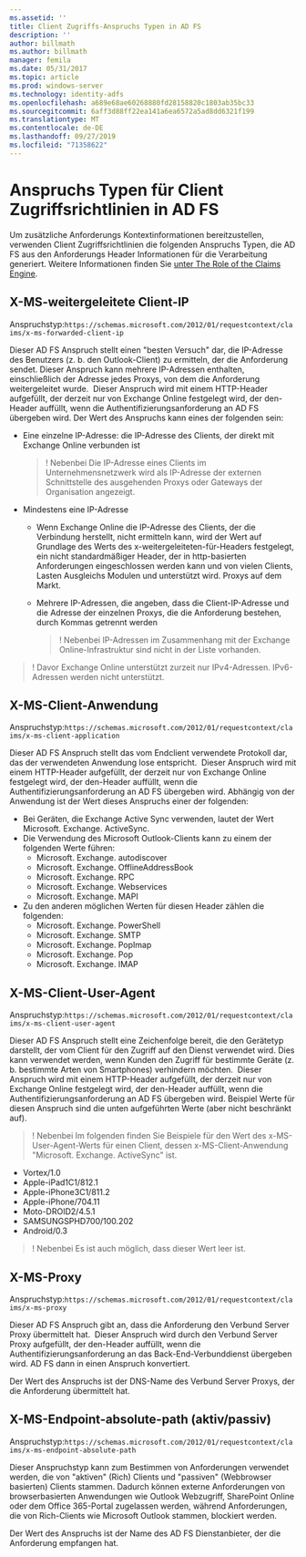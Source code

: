 ```yaml
---
ms.assetid: ''
title: Client Zugriffs-Anspruchs Typen in AD FS
description: ''
author: billmath
ms.author: billmath
manager: femila
ms.date: 05/31/2017
ms.topic: article
ms.prod: windows-server
ms.technology: identity-adfs
ms.openlocfilehash: a689e68ae60268880fd28158820c1803ab35bc33
ms.sourcegitcommit: 6aff3d88ff22ea141a6ea6572a5ad8dd6321f199
ms.translationtype: MT
ms.contentlocale: de-DE
ms.lasthandoff: 09/27/2019
ms.locfileid: "71358622"
---
```

# <a name="client-access-policy-claim-types-in-ad-fs"></a>Anspruchs Typen für Client Zugriffsrichtlinien in AD FS

Um zusätzliche Anforderungs Kontextinformationen bereitzustellen, verwenden Client Zugriffsrichtlinien die folgenden Anspruchs Typen, die AD FS aus den Anforderungs Header Informationen für die Verarbeitung generiert.  Weitere Informationen finden Sie [unter The Role of the Claims Engine](../technical-reference/the-role-of-the-claims-engine.md).

## <a name="x-ms-forwarded-client-ip"></a>X-MS-weitergeleitete Client-IP

Anspruchstyp:`https://schemas.microsoft.com/2012/01/requestcontext/claims/x-ms-forwarded-client-ip`

Dieser AD FS Anspruch stellt einen "besten Versuch" dar, die IP-Adresse des Benutzers (z. b. den Outlook-Client) zu ermitteln, der die Anforderung sendet. Dieser Anspruch kann mehrere IP-Adressen enthalten, einschließlich der Adresse jedes Proxys, von dem die Anforderung weitergeleitet wurde.  Dieser Anspruch wird mit einem HTTP-Header aufgefüllt, der derzeit nur von Exchange Online festgelegt wird, der den-Header auffüllt, wenn die Authentifizierungsanforderung an AD FS übergeben wird. Der Wert des Anspruchs kann eines der folgenden sein:


- Eine einzelne IP-Adresse: die IP-Adresse des Clients, der direkt mit Exchange Online verbunden ist

    >! Nebenbei Die IP-Adresse eines Clients im Unternehmensnetzwerk wird als IP-Adresse der externen Schnittstelle des ausgehenden Proxys oder Gateways der Organisation angezeigt.

- Mindestens eine IP-Adresse
  - Wenn Exchange Online die IP-Adresse des Clients, der die Verbindung herstellt, nicht ermitteln kann, wird der Wert auf Grundlage des Werts des x-weitergeleiteten-für-Headers festgelegt, ein nicht standardmäßiger Header, der in http-basierten Anforderungen eingeschlossen werden kann und von vielen Clients, Lasten Ausgleichs Modulen und unterstützt wird. Proxys auf dem Markt.
  - Mehrere IP-Adressen, die angeben, dass die Client-IP-Adresse und die Adresse der einzelnen Proxys, die die Anforderung bestehen, durch Kommas getrennt werden

    >! Nebenbei IP-Adressen im Zusammenhang mit der Exchange Online-Infrastruktur sind nicht in der Liste vorhanden.


>! Davor Exchange Online unterstützt zurzeit nur IPv4-Adressen. IPv6-Adressen werden nicht unterstützt. 


## <a name="x-ms-client-application"></a>X-MS-Client-Anwendung

Anspruchstyp:`https://schemas.microsoft.com/2012/01/requestcontext/claims/x-ms-client-application`

Dieser AD FS Anspruch stellt das vom Endclient verwendete Protokoll dar, das der verwendeten Anwendung lose entspricht.  Dieser Anspruch wird mit einem HTTP-Header aufgefüllt, der derzeit nur von Exchange Online festgelegt wird, der den-Header auffüllt, wenn die Authentifizierungsanforderung an AD FS übergeben wird. Abhängig von der Anwendung ist der Wert dieses Anspruchs einer der folgenden:



- Bei Geräten, die Exchange Active Sync verwenden, lautet der Wert Microsoft. Exchange. ActiveSync. 
- Die Verwendung des Microsoft Outlook-Clients kann zu einem der folgenden Werte führen:
    - Microsoft. Exchange. autodiscover
    - Microsoft. Exchange. OfflineAddressBook
    - Microsoft. Exchange. RPC
    - Microsoft. Exchange. Webservices
    - Microsoft. Exchange. MAPI
- Zu den anderen möglichen Werten für diesen Header zählen die folgenden:
    - Microsoft. Exchange. PowerShell
    - Microsoft. Exchange. SMTP
    - Microsoft. Exchange. PopImap
    - Microsoft. Exchange. Pop
    - Microsoft. Exchange. IMAP

## <a name="x-ms-client-user-agent"></a>X-MS-Client-User-Agent

Anspruchstyp:`https://schemas.microsoft.com/2012/01/requestcontext/claims/x-ms-client-user-agent`

Dieser AD FS Anspruch stellt eine Zeichenfolge bereit, die den Gerätetyp darstellt, der vom Client für den Zugriff auf den Dienst verwendet wird. Dies kann verwendet werden, wenn Kunden den Zugriff für bestimmte Geräte (z. b. bestimmte Arten von Smartphones) verhindern möchten.  Dieser Anspruch wird mit einem HTTP-Header aufgefüllt, der derzeit nur von Exchange Online festgelegt wird, der den-Header auffüllt, wenn die Authentifizierungsanforderung an AD FS übergeben wird. Beispiel Werte für diesen Anspruch sind die unten aufgeführten Werte (aber nicht beschränkt auf).
>! Nebenbei Im folgenden finden Sie Beispiele für den Wert des x-MS-User-Agent-Werts für einen Client, dessen x-MS-Client-Anwendung "Microsoft. Exchange. ActiveSync" ist.

- Vortex/1.0
- Apple-iPad1C1/812.1
- Apple-iPhone3C1/811.2
- Apple-iPhone/704.11
- Moto-DROID2/4.5.1
- SAMSUNGSPHD700/100.202
- Android/0.3

>! Nebenbei Es ist auch möglich, dass dieser Wert leer ist.


## <a name="x-ms-proxy"></a>X-MS-Proxy

Anspruchstyp:`https://schemas.microsoft.com/2012/01/requestcontext/claims/x-ms-proxy`

Dieser AD FS Anspruch gibt an, dass die Anforderung den Verbund Server Proxy übermittelt hat.  Dieser Anspruch wird durch den Verbund Server Proxy aufgefüllt, der den-Header auffüllt, wenn die Authentifizierungsanforderung an das Back-End-Verbunddienst übergeben wird. AD FS dann in einen Anspruch konvertiert. 

Der Wert des Anspruchs ist der DNS-Name des Verbund Server Proxys, der die Anforderung übermittelt hat.

## <a name="x-ms-endpoint-absolute-path-active-vs-passive"></a>X-MS-Endpoint-absolute-path (aktiv/passiv)

Anspruchstyp:`https://schemas.microsoft.com/2012/01/requestcontext/claims/x-ms-endpoint-absolute-path`

Dieser Anspruchstyp kann zum Bestimmen von Anforderungen verwendet werden, die von "aktiven" (Rich) Clients und "passiven" (Webbrowser basierten) Clients stammen. Dadurch können externe Anforderungen von browserbasierten Anwendungen wie Outlook Webzugriff, SharePoint Online oder dem Office 365-Portal zugelassen werden, während Anforderungen, die von Rich-Clients wie Microsoft Outlook stammen, blockiert werden.

Der Wert des Anspruchs ist der Name des AD FS Dienstanbieter, der die Anforderung empfangen hat.
